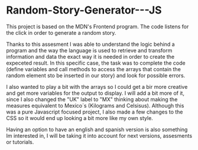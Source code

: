 # Random-Story-Generator---JS
This project is based on the MDN's Frontend program. The code listens for the click in order to generate a random story.

Thanks to this assesment I was able to understand the logic behind a program and the way the language is used to retrieve and transform information and data the exact way it is needed in order to create the expeceted result. In this specific case, the task was to complete the code (define variables and call methods to access the arrays that contain the random element sto be inserted in our story) and look for possible errors. 

I also wanted to play a bit with the arrays so I could get a bir more creative and get more variables for the output to display. I will add a bit more of it, since I also changed the "UK" label to "MX" thinking about making the measures equivalent to Mexico´s (Kilograms and Celsisus). Although this was a pure Javascript focused project, I also made a few changes to the CSS so it would end up looking a bit more like my own style.

Having an option to have an english and spanish version is also something Im interested in, I will be taking it into account for next versions, assesments or tutorials.
